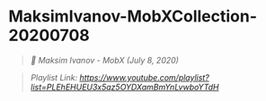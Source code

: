 # MaksimIvanov-MobXCollection-20200708

> *🧩  Maksim Ivanov - MobX (July 8, 2020)*

> *Playlist Link: https://www.youtube.com/playlist?list=PLEhEHUEU3x5qz5OYDXamBmYnLvwboYTdH*
